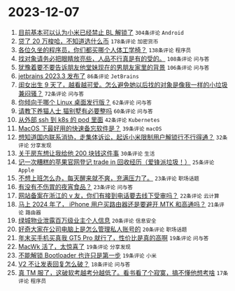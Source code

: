 # 2023-12-07

1. [目前基本可以认为小米已经禁止 BL 解锁了](https://www.v2ex.com/t/998253) `304条评论` `Android`
1. [贷了 20 万梭哈，不知道选什么币](https://www.v2ex.com/t/998397) `178条评论` `加密货币`
1. [各位久坐的程序员，你们都买哪个人体工学椅？](https://www.v2ex.com/t/998251) `138条评论` `程序员`
1. [找对象请务必把眼睛放亮些，人品不行真是有的受的。](https://www.v2ex.com/t/998333) `108条评论` `问与答`
1. [犹豫着要不要告诉朋友他堂妹现在的男朋友家里的背景](https://www.v2ex.com/t/998257) `106条评论` `问与答`
1. [jetbrains 2023.3 发布了](https://www.v2ex.com/t/998240) `86条评论` `JetBrains`
1. [闺女出生 9 天了，越看越可爱。怎么避免她以后找的对象是像我一样的小垃圾兼闷骚？](https://www.v2ex.com/t/998429) `72条评论` `问与答`
1. [你倾向于哪个 Linux 桌面发行版？](https://www.v2ex.com/t/998407) `62条评论` `问与答`
1. [请教下养猫人士 猫别墅有必要整吗](https://www.v2ex.com/t/998287) `60条评论` `问与答`
1. [从外部 ssh 到 k8s 的 pod 里面](https://www.v2ex.com/t/998329) `42条评论` `Kubernetes`
1. [MacOS 下最好用的快速备忘软件是？](https://www.v2ex.com/t/998230) `39条评论` `macOS`
1. [想知道国内联系消协，走集体诉讼，起诉小米限制用户解锁行不行得通？](https://www.v2ex.com/t/998377) `32条评论` `分享发现`
1. [关于房东想让我给他 200 块钱这件事](https://www.v2ex.com/t/998342) `30条评论` `生活`
1. [记一次糟糕的苹果官网登记 trade in 回收经历（爱锋派垃圾！）](https://www.v2ex.com/t/998414) `25条评论` `Apple`
1. [不想上班怎么办，每天醒来就不爽，充满压力了。](https://www.v2ex.com/t/998328) `23条评论` `职场话题`
1. [有没有不伤胃的夜宵食品？](https://www.v2ex.com/t/998319) `23条评论` `问与答`
1. [网站备案在浙江的 v 友，你们有接到电话要去线下受审吗？](https://www.v2ex.com/t/998420) `22条评论` `云计算`
1. [马上 2024 年了， iPhone 用户买路由器还是要避开 MTK 和高通吗？](https://www.v2ex.com/t/998233) `21条评论` `路由器`
1. [绿城物业泄露百万级业主个人信息](https://www.v2ex.com/t/998354) `20条评论` `信息安全`
1. [好奇大家在公司电脑上是怎么管理私人账号的](https://www.v2ex.com/t/998269) `20条评论` `职场话题`
1. [年末买手机买真我 GT5 Pro 就行了，性价比是真的高啊](https://www.v2ex.com/t/998401) `19条评论` `问与答`
1. [MacWk 活了，太惊喜了](https://www.v2ex.com/t/998411) `19条评论` `分享发现`
1. [不能解锁 Bootloader 也许只是第一步](https://www.v2ex.com/t/998305) `19条评论` `小米`
1. [V2 不让发表回复怎么破？](https://www.v2ex.com/t/998406) `18条评论` `问与答`
1. [真 TM 服了，这破软考越考分越低了。看书看了个寂寞，搞不懂他想考啥](https://www.v2ex.com/t/998302) `17条评论` `程序员`

